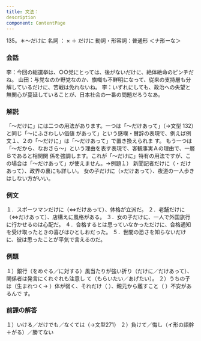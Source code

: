 ```yaml
---
title: 文法：
description
component: ContentPage
---
```



135。＊～だけに
名詞 ： × ＋ だけに
動詞・形容詞：普通形 ＜ナ形ーな＞
### 会話
李：今回の総選挙は、○○党にとっては、後がないだけに、絶体絶命のピンチだね。
山田：与党なのか野党なのか、旗幟も不鮮明になって、従来の支持層も分解しているだけに、苦戦は免れないね。
李：いずれにしても、政治への失望と無関心が蔓延していることが、日本社会の一番の問題だろうなあ。
### 解説
「～だけに」には二つの用法があります。一つは「～だけあって」（→文型 132）と同じ「～にふさわしい価値 があって」という感嘆・賛辞の表現で、例えば例文１、２の「～だけに」は「～だけあって」で置き換えられま す。
もう一つは「～だから、なおさら～」という理由を表す表現で、客観事実Ａの理由で、一層Ｂであると相関関 係を強調します。これが「～だけに」特有の用法ですが、この場合は「～だけあって」が使えません。→例題１）
新聞記者だけに（・だけあって）、政界の裏にも詳しい。 女の子だけに（×だけあって）、夜道の一人歩きはしない方がいい。
### 例文
１．スポーツマンだけに（⇔だけあって）、体格が立派だ。
２．老舗だけに（⇔だけあって）、店構えに風格がある。
３．女の子だけに、一人で外国旅行に行かせるのは心配だ。
４．合格するとは思っていなかっただけに、合格通知を受け取ったときの喜びはひとしおだった。
５．世間の恐さを知らないだけに、彼は思ったことが平気で言えるのだ。
### 例題
１）銀行（をめぐる／に対する）風当たりが強い折り（だけに／だけあって）、関係者は発言にくれぐれも注意し て（もらいたい／あげたい）。
２）うちの子は（生まれつく→ ）体が弱く、それだけ（ ）、親元から離すこと（ ）不安があるんで
す。
### 前課の解答
１）いける／だけでも／なくては（→文型271）
２）負けて／悔し（イ形の語幹＋がる）／勝てない
